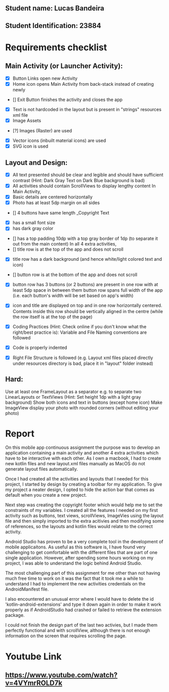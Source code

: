 ## Student name: Lucas Bandeira ##
## Student Identification: 23884 ##

# Requirements checklist #

## Main Activity (or Launcher Activity): ##

- [x] Button Links open new Activity
- [x] Home icon opens Main Activity from back-stack instead of creating newly
- []  Exit Button finishes the activity and closes the app
- [x] Text is not hardcoded in the layout but is present in "strings" resources xml file
- [x] Image Assets
- [?] Images (Raster) are used
- [x] Vector icons (inbuilt material icons) are used
- [x] SVG icon is used

## Layout and Design: ##

- [x] All text presented should be clear and legible and should have sufficient contrast (Hint: Dark Gray Text on Dark Blue background is bad)
- [x] All activities should contain ScrollViews to display lengthy content
In Main Activity, 
- [x] Basic details are centered horizontally
- [x] Photo has at least 5dp margin on all sides
- [] 4 buttons have same length
_Copyright Text  
- [x] has a small font size
- [x] has dark gray color
- [] has a top padding 10dp with a top gray border of 1dp (to separate it out from the main content)
In all 4 extra activities, 
- [] title row is at the top of the app and does not scroll
- [x] title row has a dark background (and hence white/light colored text and icon)
- [] button row is at the bottom of the app and does not scroll
- [x] button row has 3 buttons (or 2 buttons) are present in one row with at least 5dp space in between them
button row spans full width of the app (i.e. each button's width will be set based on app's width)
- [x] icon and title are displayed on top and in one row horizontally centered. Contents inside this row should be vertically aligned in the centre (while the row itself is at the top of the page)

- [x] Coding Practices (Hint: Check online if you don't know what the right/best practice is):
Variable and File Naming conventions are followed
- [x] Code is properly indented
- [x] Right File Structure is followed (e.g. Layout xml files placed directly under resources directory is bad, place it in "layout" folder instead)
## Hard: ##

Use at least one FrameLayout as a separator e.g. to separate two LinearLayouts or TextViews (Hint: Set height 1dp with a light gray background)
Show both icons and text in buttons (except home icon)
Make ImageView display your photo with rounded corners (without editing your photo)

# Report #

On this mobile app continuous assignment the purpose was to develop an application containing a main activity and another 4 extra activities which have to be interactive with each other. As I own a macbook, I had to create new kotlin files and new layout.xml files manually as MacOS do not generate layout files automatically.

Once I had created all the activities and layouts that I needed for this project, I started by design by creating a toolbar for my application. To give my project a neater design, I opted to hide the action bar that comes as default when you create a new project.

Next step was creating the copyright footer which would help me to set the constraints of my variables. I created all the features I needed on my first activity such as buttons, text views, scrollViews, ImageVies using the layout file and then simply imported to the extra acitivies and then modifying some of references, so the layouts and kotlin files would relate to the correct activity.

Android Studio has proven to be a very complete tool in the development of mobile applicaitons. As useful as this software is, I have found very challenging to get comfortable with the different files that are part of one single application. However, after spending some hours working on my project, I was able to understand the logic behind Android Studio.

The most challenging part of this assignment for me other than not having much free time to work on it was the fact that it took me a while to understand I had to implement the new activities credentials on the AndroidManifest file. 

I also encountered an unusual error where I would have to delete the id 'kotlin-android-extensions' and type it down again in order to make it work properly as if AndroidStudio had crashed or failed to retrieve the extension package.

I could not finish the design part of the last two activies, but I made them perfectly functional and with scrollView, although there is not enough information on the screen that requires scrolling the page.


# Youtube Link #

## https://www.youtube.com/watch?v=4VYmrROLD7k ##




